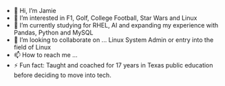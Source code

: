 - 👋 Hi, I’m Jamie
- 👀 I’m interested in F1, Golf, College Football, Star Wars and Linux
- 🌱 I’m currently studying for RHEL, AI and expanding my experience with Pandas, Python and MySQL
- 💞️ I’m looking to collaborate on ... Linux System Admin or entry into the field of Linux
- 📫 How to reach me ...
- ⚡ Fun fact: Taught and coached for 17 years in Texas public education before deciding to move into tech.

<!---
JME16/JME16 is a ✨ special ✨ repository because its `README.md` (this file) appears on your GitHub profile.
You can click the Preview link to take a look at your changes.
--->
